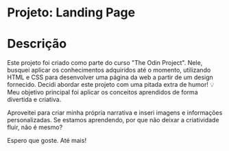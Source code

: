 # Projeto: Landing Page

# Descrição

Este projeto foi criado como parte do curso "The Odin Project". Nele, busquei aplicar os conhecimentos adquiridos até o momento, utilizando HTML e CSS para desenvolver uma página da web a partir de um design fornecido. Decidi abordar este projeto com uma pitada extra de humor! 💡 Meu objetivo principal foi aplicar os conceitos aprendidos de forma divertida e criativa.

Aproveitei para criar minha própria narrativa e inseri imagens e informações personalizadas. Se estamos aprendendo, por que não deixar a criatividade fluir, não é mesmo?

Espero que goste. Até mais!
